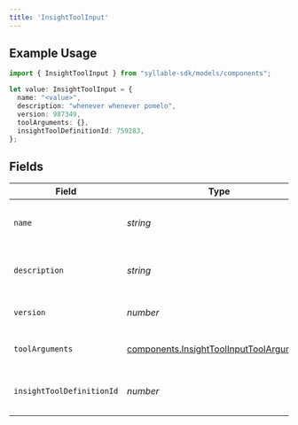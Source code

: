 ```yaml
---
title: 'InsightToolInput'
---
```


## Example Usage

```typescript
import { InsightToolInput } from "syllable-sdk/models/components";

let value: InsightToolInput = {
  name: "<value>",
  description: "whenever whenever pomelo",
  version: 987349,
  toolArguments: {},
  insightToolDefinitionId: 759283,
};
```

## Fields

| Field                                                                                                | Type                                                                                                 | Required                                                                                             | Description                                                                                          |
| ---------------------------------------------------------------------------------------------------- | ---------------------------------------------------------------------------------------------------- | ---------------------------------------------------------------------------------------------------- | ---------------------------------------------------------------------------------------------------- |
| `name`                                                                                               | *string*                                                                                             | TRUE                                                                                   | Human readable name of Insight Tool                                                                  |
| `description`                                                                                        | *string*                                                                                             | TRUE                                                                                   | Text description of Insight Tool                                                                     |
| `version`                                                                                            | *number*                                                                                             | TRUE                                                                                   | Version number of Insight Tool                                                                       |
| `toolArguments`                                                                                      | [components.InsightToolInputToolArguments](/sdk-docs/models/components/insighttoolinputtoolarguments) | TRUE                                                                                   | Arguments for Insight Tool                                                                           |
| `insightToolDefinitionId`                                                                            | *number*                                                                                             | TRUE                                                                                   | Unique ID for Insight Tool Definition                                                                |